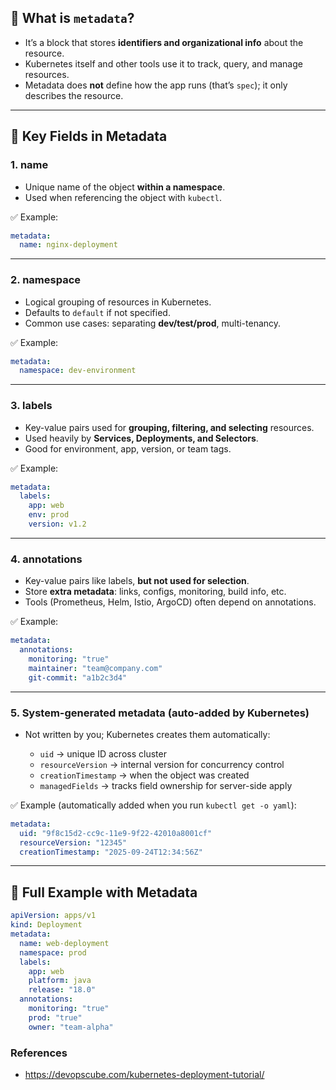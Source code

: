 
## 🔑 What is `metadata`?

* It’s a block that stores **identifiers and organizational info** about the resource.
* Kubernetes itself and other tools use it to track, query, and manage resources.
* Metadata does **not** define how the app runs (that’s `spec`); it only describes the resource.

---

## 📌 Key Fields in Metadata

### 1. **name**

* Unique name of the object **within a namespace**.
* Used when referencing the object with `kubectl`.

✅ Example:

```yaml
metadata:
  name: nginx-deployment
```

---

### 2. **namespace**

* Logical grouping of resources in Kubernetes.
* Defaults to `default` if not specified.
* Common use cases: separating **dev/test/prod**, multi-tenancy.

✅ Example:

```yaml
metadata:
  namespace: dev-environment
```

---

### 3. **labels**

* Key-value pairs used for **grouping, filtering, and selecting** resources.
* Used heavily by **Services, Deployments, and Selectors**.
* Good for environment, app, version, or team tags.

✅ Example:

```yaml
metadata:
  labels:
    app: web
    env: prod
    version: v1.2
```

---

### 4. **annotations**

* Key-value pairs like labels, **but not used for selection**.
* Store **extra metadata**: links, configs, monitoring, build info, etc.
* Tools (Prometheus, Helm, Istio, ArgoCD) often depend on annotations.

✅ Example:

```yaml
metadata:
  annotations:
    monitoring: "true"
    maintainer: "team@company.com"
    git-commit: "a1b2c3d4"
```

---

### 5. **System-generated metadata (auto-added by Kubernetes)**

* Not written by you; Kubernetes creates them automatically:

  * `uid` → unique ID across cluster
  * `resourceVersion` → internal version for concurrency control
  * `creationTimestamp` → when the object was created
  * `managedFields` → tracks field ownership for server-side apply

✅ Example (automatically added when you run `kubectl get -o yaml`):

```yaml
metadata:
  uid: "9f8c15d2-cc9c-11e9-9f22-42010a8001cf"
  resourceVersion: "12345"
  creationTimestamp: "2025-09-24T12:34:56Z"
```

---

## 📌 Full Example with Metadata

```yaml
apiVersion: apps/v1
kind: Deployment
metadata:
  name: web-deployment
  namespace: prod
  labels:
    app: web
    platform: java
    release: "18.0"
  annotations:
    monitoring: "true"
    prod: "true"
    owner: "team-alpha"
```
### References
- https://devopscube.com/kubernetes-deployment-tutorial/